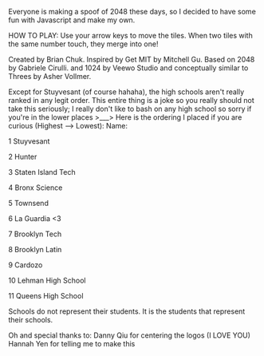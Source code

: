 Everyone is making a spoof of 2048 these days, so I decided to have some fun with Javascript and make my own.


HOW TO PLAY: Use your arrow keys to move the tiles. When two tiles with the same number touch, they merge into one!

Created by Brian Chuk. Inspired by Get MIT by Mitchell Gu. Based on 2048 by Gabriele Cirulli. and 1024 by Veewo Studio and conceptually similar to Threes by Asher Vollmer.

Except for Stuyvesant (of course hahaha), the high schools aren't really ranked in any legit order. This entire thing is a joke so you really should not take this seriously; I really don't like to bash on any high school so sorry if you're in the lower places >___>
Here is the ordering I placed if you are curious (Highest --> Lowest):
		   Name:        

1          Stuyvesant             

2          Hunter                 

3          Staten Island Tech     

4          Bronx Science          

5          Townsend              

6          La Guardia <3          

7          Brooklyn Tech          

8          Brooklyn Latin        

9          Cardozo                

10         Lehman High School     

11         Queens High School   


Schools do not represent their students. It is the students that represent their schools.

Oh and special thanks to:
Danny Qiu for centering the logos (I LOVE YOU)
Hannah Yen for telling me to make this